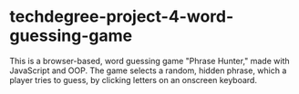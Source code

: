 # techdegree-project-4-word-guessing-game


This is a browser-based, word guessing game "Phrase Hunter," made with JavaScript and OOP.
The game selects a random, hidden phrase, which a player tries to guess, by clicking letters on an onscreen keyboard.